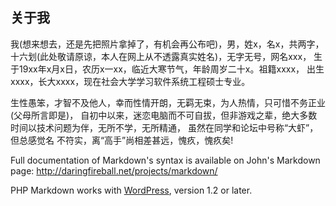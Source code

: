 

关于我
------------

我(想来想去，还是先把照片拿掉了，有机会再公布吧)，男，姓x，名x，共两字，
十六划(此处敬请原谅，本人在网上从不透露真实姓名)，无字无号，网名xxx，
生于19xx年x月x日，农历x一xx，临近大寒节气，年龄周岁二十x。祖籍xxxx，
出生xxxx，长大xxxx，现在社会大学学习软件系统工程硕士专业。

生性愚笨，才智不及他人，幸而性情开朗，无羁无束，为人热情，只可惜不务正业(父母所言即是)，
自初中以来，迷恋电脑而不可自拔，但非游戏之辈，绝大多数时间以技术问题为伴，无所不学，无所精通，
虽然在同学和论坛中号称“大虾”，但总感觉名 不符实，离“高手”尚相差甚远，愧疚，愧疚矣!

Full documentation of Markdown's syntax is available on John's 
Markdown page: <http://daringfireball.net/projects/markdown/>


PHP Markdown works with [WordPress][wp], version 1.2 or later.

 [wp]: http://wordpress.org/

